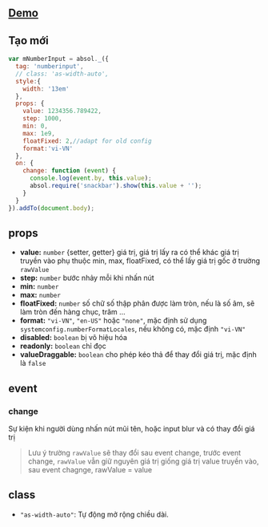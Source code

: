 ## [Demo](https://absol.cf/libs/absol-acomp/demo/numberinput.html)

## Tạo mới

```js
var mNumberInput = absol._({
  tag: 'numberinput',
  // class: 'as-width-auto',
  style:{
    width: '13em'
  },
  props: {
    value: 1234356.789422,
    step: 1000,
    min: 0,
    max: 1e9,
    floatFixed: 2,//adapt for old config
    format:'vi-VN'
  },
  on: {
    change: function (event) {
      console.log(event.by, this.value);
      absol.require('snackbar').show(this.value + '');
    }
  }
}).addTo(document.body);

```

## props

- **value:** `number` {setter, getter} giá trị, giá trị lấy ra có thể khác giá trị truyền vào phụ thuộc min, max, floatFixed, có thể lấy giá trị gốc ở trường `rawValue`
- **step:** `number` bước nhảy mỗi khi nhấn nút
- **min:** `number`
- **max:** `number`
- **floatFixed:** `number` số chữ số thập phân được làm tròn, nếu là số âm, sẽ làm tròn đến hàng chục, trăm ...
- **format:** `"vi-VN"`, `"en-US"` hoặc  `"none"`, mặc định sử dụng `systemconfig.numberFormatLocales`, nếu không có, mặc định `"vi-VN"`
- **disabled:** `boolean` bị vô hiệu hóa
- **readonly:** `boolean` chỉ đọc
- **valueDraggable:** `boolean` cho phép kéo thả để thay đổi giá trị, mặc định là `false`

## event

### change

Sự kiện khi người dùng nhấn nút mũi tên, hoặc input blur và có thay đổi giá trị
> Lưu ý trường `rawValue` sẽ thay đổi sau event change, trước event change, `rawValue` vẫn giữ nguyên giá trị giống giá trị value truyền vào, sau event chagnge, rawValue = value

## class

- `"as-width-auto"`: Tự động mở rộng chiều dài.



